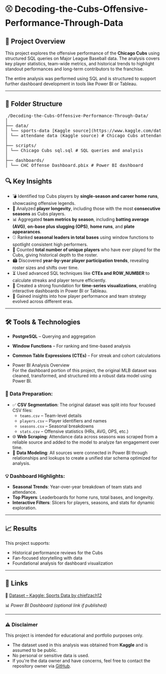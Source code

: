 # ⚾  Decoding-the-Cubs-Offensive-Performance-Through-Data

## 📌 Project Overview  
This project explores the offensive performance of the **Chicago Cubs** using structured SQL queries on Major League Baseball data. The analysis covers key player statistics, team-wide metrics, and historical trends to highlight standout performances and long-term contributors to the franchise.

The entire analysis was performed using SQL and is structured to support further dashboard development in tools like Power BI or Tableau.

---

## 📁 Folder Structure

<pre> /Decoding-the-Cubs-Offensive-Performance-Through-Data/
│
├── data/
│ └── sports-data [Kaggle source](https://www.kaggle.com/datasets/chiefzach12/sports-data?select=MLB) # MLB stats dataset
│ └── attendane data (Kaggle source) # Chicago Cubs attendance over the years 
│ 
├── scripts/
│ └── Chicago Cubs sql.sql # SQL queries and analysis
│
├── dashboards/
│ └── CHC Offense Dashboard.pbix # Power BI dashboard </pre>  


## 🔍 Key Insights
- 💣 Identified top Cubs players by **single-season and career home runs**, showcasing offensive legends.
- 🔁 Analyzed **player longevity**, including those with the most **consecutive seasons** as Cubs players.
- 📊 Aggregated **team metrics by season**, including **batting average (AVG)**, **on-base plus slugging (OPS)**, **home runs**, and **plate appearances**.
- ⚾ Ranked **seasonal leaders in total bases** using window functions to spotlight consistent high performers.
- 🧮 Counted **total number of unique players** who have ever played for the Cubs, giving historical depth to the roster.
- 🏟️ Discovered **year-by-year player participation trends**, revealing roster sizes and shifts over time.
- ⏳ Used advanced SQL techniques like **CTEs and ROW_NUMBER** to calculate streaks and player tenure efficiently.
- 📅 Created a strong foundation for **time-series visualizations**, enabling interactive dashboards in Power BI or Tableau.
- 🧠 Gained insights into how player performance and team strategy evolved across different eras.


---

## 🛠 Tools & Technologies
- **PostgreSQL** – Querying and aggregation
- **Window Functions** – For ranking and time-based analysis
- **Common Table Expressions (CTEs)** – For streak and cohort calculations
  
- Power BI Analysis Overview  
For the dashboard portion of this project, the original MLB dataset was cleaned, transformed, and structured into a robust data model using Power BI.

### 🔄 Data Preparation:
- ✅ **CSV Segmentation**: The original dataset was split into four focused CSV files:
  - `teams.csv` – Team-level details
  - `players.csv` – Player identifiers and names
  - `seasons.csv` – Seasonal breakdowns
  - `stats.csv` – Offensive statistics (HRs, AVG, OPS, etc.)
- 🌐 **Web Scraping**: Attendance data across seasons was scraped from a reliable source and added to the model to analyze fan engagement over time.
- 🔗 **Data Modeling**: All sources were connected in Power BI through relationships and lookups to create a unified star schema optimized for analysis.

### 💡 Dashboard Highlights:
- **Seasonal Trends**: Year-over-year breakdown of team stats and attendance.
- **Top Players**: Leaderboards for home runs, total bases, and longevity.
- **Interactive Filters**: Slicers for players, seasons, and stats for dynamic exploration.

---

## 📈 Results  
This project supports:

- Historical performance reviews for the Cubs  
- Fan-focused storytelling with data  
- Foundational analysis for dashboard visualization  

---

## 🔗 Links  
📂 [Dataset – Kaggle: Sports Data by chiefzach12](https://www.kaggle.com/datasets/chiefzach12/sports-data)

📊 *Power BI Dashboard (optional link if published)*

---

### ⚠️ Disclaimer  
This project is intended for educational and portfolio purposes only.  
- The dataset used in this analysis was obtained from **Kaggle** and is assumed to be public.  
- No personal or sensitive data is used.  
- If you're the data owner and have concerns, feel free to contact the repository owner via [GitHub]([https://github.com](https://github.com/matmarcinek)).

